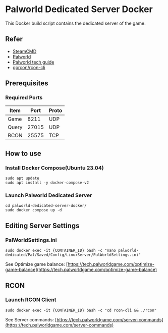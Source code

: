 # Palworld Dedicated Server Docker

This Docker build script contains the dedicated server of the game.

## Refer﻿
 - [SteamCMD](https://developer.valvesoftware.com/wiki/SteamCMD)  
 - [Palworld](https://store.steampowered.com/app/1623730/Palworld/)  
 - [Palworld tech guide](https://tech.palworldgame.com/dedicated-server-guide)  
 - [gorcon/rcon-cli](https://github.com/gorcon/rcon-cli)  

## Prerequisites

### Required Ports
| Item  | Port  | Proto |
| ----- | ----- | ----- |
| Game  | 8211  | UDP   |
| Query | 27015 | UDP   |
| RCON  | 25575 | TCP   |

## How to use

### Install Docker Compose(Ubuntu 23.04)
```shell
sudo apt update
sudo apt install -y docker-compose-v2
```

### Launch Palworld Dedicated Server
```shell
cd palworld-dedicated-server-docker/
sudo docker compose up -d
```

## Editing Server Settings

### PalWorldSettings.ini
```
sudo docker exec -it {CONTAINER_ID} bash -c "nano palworld-dedicated/Pal/Saved/Config/LinuxServer/PalWorldSettings.ini"
```
See Optimize game balance: [https://tech.palworldgame.com/optimize-game-balance](https://tech.palworldgame.com/optimize-game-balance)

## RCON

### Launch RCON Client
```
sudo docker exec -it {CONTAINER_ID} bash -c "cd rcon-cli && ./rcon"
```
See Server commands: [https://tech.palworldgame.com/server-commands](https://tech.palworldgame.com/server-commands)
